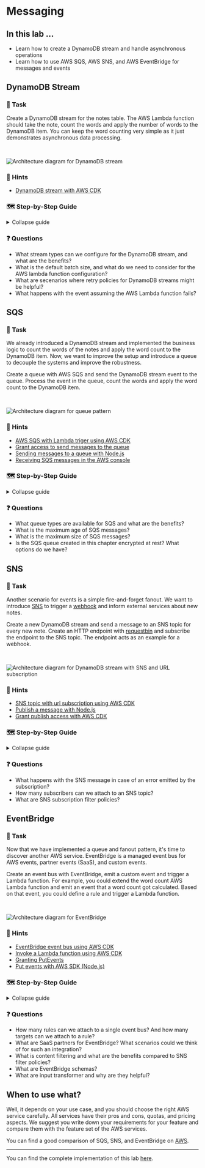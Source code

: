 # Messaging

## In this lab …

- Learn how to create a DynamoDB stream and handle asynchronous operations
- Learn how to use AWS SQS, AWS SNS, and AWS EventBridge for messages and events

## DynamoDB Stream

### 📝 Task

Create a DynamoDB stream for the notes table. The AWS Lambda function should take the note, count the words and apply the number of words to the DynamoDB item. You can keep the word counting very simple as it just demonstrates asynchronous data processing.

<br />

![Architecture diagram for DynamoDB stream](/media/messaging/stream.drawio.svg)

### 🔎 Hints

- [DynamoDB stream with AWS CDK](https://docs.aws.amazon.com/cdk/api/latest/docs/aws-lambda-event-sources-readme.html#dynamodb-streams)

### 🗺  Step-by-Step Guide

<details>
<summary>Collapse guide</summary>

1. Extend the `.projenrc.js` configuration to add new CDK dependencies:
  ```js
  const project = new AwsCdkTypeScriptApp({
    // …
    cdkDependencies: [
      '@aws-cdk/aws-lambda-nodejs',
      '@aws-cdk/aws-apigatewayv2',
      '@aws-cdk/aws-apigatewayv2-integrations',
      '@aws-cdk/aws-dynamodb',
      '@aws-cdk/aws-lambda',
      '@aws-cdk/aws-lambda-event-sources'
    ],
    // …
  });
  ```
1. Extend the CloudFormation stack in `./src/main.ts` file:
  ```ts
  // … (more imports from previous labs)
  import * as lambda from '@aws-cdk/aws-lambda';
  import * as lambdaNodeJs from '@aws-cdk/aws-lambda-nodejs';
  import * as lambdaEventSources from '@aws-cdk/aws-lambda-event-sources';

  export class MyStack extends Stack {
    constructor(scope: Construct, id: string, props: StackProps = {}) {
      super(scope, id, props);

      const notesTable = new dynamodb.Table(this, 'notes-table', {
        partitionKey: { name: 'id', type: dynamodb.AttributeType.STRING },
        stream: dynamodb.StreamViewType.NEW_IMAGE,
      });

      const wordCount = new lambdaNodeJs.NodejsFunction(this, 'word-count', {
        environment: {
          TABLE_NAME: notesTable.tableName,
        },
      });
      wordCount.addEventSource(new lambdaEventSources.DynamoEventSource(notesTable, {
        startingPosition: lambda.StartingPosition.TRIM_HORIZON,
        retryAttempts: 0,
      }));
      notesTable.grant(wordCount, 'dynamodb:UpdateItem');

      // … (more resources from previous labs)
    }
  }
  ```
1. Create a new file for the AWS lambda function:
  ```bash
  touch src/main.word-count.ts
  ```
1. Implement the AWS lambda function:
  ```ts
  import * as AWS from 'aws-sdk';

  export const handler = async (event: AWSLambda.DynamoDBStreamEvent) => {
    const DB = new AWS.DynamoDB.DocumentClient();

    for (const record of event.Records) {
      if (record.eventName !== 'INSERT' || !record.dynamodb || !record.dynamodb.NewImage) {
        return;
      }

      const id = record.dynamodb.Keys?.id.S;
      const newImage = record.dynamodb.NewImage;
      const content = newImage.content?.S;
      const wordCount = content?.split(' ').length;

      await DB.update({
        Key: {
          id,
        },
        AttributeUpdates: {
          wordCount: {
            Value: wordCount,
          },
        },
        TableName: process.env.TABLE_NAME!,
      }).promise();
    }
  };
  ```
1. Deploy the CloudFormation stack:
  ```
  npm run deploy
  ```
1. Make a HTTP request:
  ```bash
  curl -X POST https://XXXXXX.execute-api.eu-central-1.amazonaws.com/notes --data '{ "title": "Count me", "content": "Lorem ipsum dolor sit amet, consectetur adipiscing elit. Nulla vitae." }' -H 'Content-Type: application/json' -i
  ```
1. Go to the [DynamoDB console](https://console.aws.amazon.com/dynamodbv2) and check the word count.

</details>

### ❓ Questions

- What stream types can we configure for the DynamoDB stream, and what are the benefits?
- What is the default batch size, and what do we need to consider for the AWS lambda function configuration?
- What are secenarios where retry policies for DynamoDB streams might be helpful? 
- What happens with the event assuming the AWS Lambda function fails?

## SQS

### 📝 Task

We already introduced a DynamoDB stream and implemented the business logic to count the words of the notes and apply the word count to the DynamoDB item. Now, we want to improve the setup and introduce a queue to decouple the systems and improve the robustness.

Create a queue with AWS SQS and send the DynamoDB stream event to the queue. Process the event in the queue, count the words and apply the word count to the DynamoDB item.

<br />

![Architecture diagram for queue pattern](/media/messaging/sqs.drawio.svg)

### 🔎 Hints

- [AWS SQS with Lambda triger using AWS CDK](https://docs.aws.amazon.com/cdk/api/latest/docs/aws-lambda-event-sources-readme.html#sqs)
- [Grant access to send messages to the queue](https://docs.aws.amazon.com/cdk/api/latest/docs/@aws-cdk_aws-sqs.Queue.html#grantwbrsendwbrmessagesgrantee) 
- [Sending messages to a queue with Node.js](https://docs.aws.amazon.com/sdk-for-javascript/v2/developer-guide/sqs-examples-send-receive-messages.html#sqs-examples-send-receive-messages-sending)
- [Receiving SQS messages in the AWS console](https://docs.aws.amazon.com/AWSSimpleQueueService/latest/SQSDeveloperGuide/sqs-using-receive-delete-message.html)

### 🗺  Step-by-Step Guide

<details>
<summary>Collapse guide</summary>

1. Extend the list of CDK dependencies in the `.projenrc.js` configuration:
  ```js
  const { AwsCdkTypeScriptApp, NodePackageManager } = require('projen');
  const project = new AwsCdkTypeScriptApp({
    // …
    cdkDependencies: [
      '@aws-cdk/aws-lambda-nodejs',
      '@aws-cdk/aws-apigatewayv2',
      '@aws-cdk/aws-apigatewayv2-integrations',
      '@aws-cdk/aws-dynamodb',
      '@aws-cdk/aws-lambda',
      '@aws-cdk/aws-lambda-event-sources',
      '@aws-cdk/aws-sqs',
    ],
    // …
  });
  ```
1. Run `npm run projen` to install the new dependencies and re-generate the auto-generated files.
1. Extend the CloudFormation stack in the `./src/main.ts` file to introduce the queue and send the DynamoDB event to the queue:
  ```ts
    // … (more imports from previous labs)
  import * as sqs from '@aws-cdk/aws-sqs';

  export class MyStack extends Stack {
    constructor(scope: Construct, id: string, props: StackProps = {}) {
      super(scope, id, props);
      const queue = new sqs.Queue(this, 'queue');
      const queueFunction = new lambdaNodeJs.NodejsFunction(this, 'stream', {
        environment: {
          QUEUE_URL: queue.queueUrl,
        }
      });
      queueFunction.addEventSource(new lambdaEventSources.DynamoEventSource(notesTable, {
        startingPosition: lambda.StartingPosition.TRIM_HORIZON,
        retryAttempts: 0,
      }));
      queue.grantSendMessages(queueFunction);
    
      // … (more resources from previous labs)
    }
  }
  ```
1. Create a new file:
  ```bash
  touch src/main.stream.ts
  ```
1. Implement the AWS Lambda function:
  ```ts
  import * as AWS from 'aws-sdk';

  export const handler = async (event: AWSLambda.DynamoDBStreamEvent) => {
    const sqs = new AWS.SQS({apiVersion: '2012-11-05'});

    for (const record of event.Records) {
      if (record.eventName !== 'INSERT' || !record.dynamodb) {
        return;
      }

      const id = record.dynamodb.Keys?.id.S;
      const message = {
        noteId: id,
      }
    
      await sqs.sendMessage({
        MessageBody: JSON.stringify(message),
        QueueUrl: process.env.QUEUE_URL!,
      }).promise();
    }
  };
  ```
1. Deploy the changes:
  ```bash
  npm run deploy
  ```
1. Create a new note:
  ```bash
  curl -X POST https://XXXXXX.execute-api.eu-central-1.amazonaws.com/notes --data '{ "title": "Hello World", "content": "some text" }' -H 'Content-Type: application/json' -i
  ```
1. Check out the [AWS SQS console](https://console.aws.amazon.com/sqs/). You sould see a message in the queue.
1. Update the `word-count` AWS Lambda function to process the SQS message, so first in the CloudFormation stack:
  ```ts
  export class MyStack extends Stack {
    constructor(scope: Construct, id: string, props: StackProps = {}) {
      super(scope, id, props);
      
      const wordCount = new lambdaNodeJs.NodejsFunction(this, 'word-count', {
        environment: {
          TABLE_NAME: notesTable.tableName,
        },
      });
      wordCount.addEventSource(new lambdaEventSources.SqsEventSource(queue));

      notesTable.grant(wordCount, 'dynamodb:GetItem', 'dynamodb:UpdateItem');
      // … (more resources from previous labs)
    }
  }
  ```
1. And the AWS Lambda implementation, so `./src/main.word-count.ts`:
  ```ts
  import * as AWS from 'aws-sdk';

  export const handler = async (event: AWSLambda.SQSEvent) => {
    const DB = new AWS.DynamoDB.DocumentClient();
    const tableName = process.env.TABLE_NAME!;

    for (const record of event.Records) {
      const body = JSON.parse(record.body);
      const id = body.noteId;
      const note = await DB.get({
        TableName: tableName,
        Key: {
          id: body.noteId,
        },
      }).promise();

      if (!note.Item) {
        return;
      }

      const content = note.Item.content;
      const wordCount = content.split(' ').length;

      await DB.update({
        Key: {
          id,
        },
        AttributeUpdates: {
          wordCount: {
            Value: wordCount,
          },
        },
        TableName: tableName,
      }).promise();
    }
  };
  ```
1. Deploy the latest changes:
  ```ts
  npm run deploy
  ```
1. After the deployment, the AWS Lambda function starts processing the messages in the queue and applies the word count to the DynamoDB items. Feel free to create more notes and observe the system.

</details>

### ❓ Questions

- What queue types are available for SQS and what are the benefits?
- What is the maximum age of SQS messages?
- What is the maximum size of SQS messages?
- Is the SQS queue created in this chapter encrypted at rest? What options do we have?

## SNS

### 📝 Task

Another scenario for events is a simple fire-and-forget fanout. We want to introduce [SNS](https://aws.amazon.com/sns/) to trigger a [webhook](https://en.wikipedia.org/wiki/Webhook) and inform external services about new notes. 

Create a new DynamoDB stream and send a message to an SNS topic for every new note. Create an HTTP endpoint with [requestbin](requestbin.com) and subscribe the endpoint to the SNS topic. The endpoint acts as an example for a webhook.

<br />

![Architecture diagram for DynamoDB stream with SNS and URL subscription](/media/messaging/sns.drawio.svg)

### 🔎 Hints

- [SNS topic with url subscription using AWS CDK](https://docs.aws.amazon.com/cdk/api/latest/docs/aws-sns-readme.html#subscriptions)
- [Publish a message with Node.js](https://docs.aws.amazon.com/sdk-for-javascript/v2/developer-guide/sns-examples-publishing-messages.html#sns-examples-publishing-text-messages)
- [Grant publish access with AWS CDK](https://docs.aws.amazon.com/cdk/api/latest/docs/@aws-cdk_aws-sns.Topic.html#grantwbrpublishgrantee)

### 🗺  Step-by-Step Guide

<details>
<summary>Collapse guide</summary>

1. Extend the list of CDK dependencies in the `.projenrc.js` configuration:
  ```js
  const { AwsCdkTypeScriptApp, NodePackageManager } = require('projen');
  const project = new AwsCdkTypeScriptApp({
    // …
    cdkDependencies: [
      '@aws-cdk/aws-lambda-nodejs',
      '@aws-cdk/aws-apigatewayv2',
      '@aws-cdk/aws-apigatewayv2-integrations',
      '@aws-cdk/aws-dynamodb',
      '@aws-cdk/aws-lambda',
      '@aws-cdk/aws-lambda-event-sources',
      '@aws-cdk/aws-sqs',
      '@aws-cdk/aws-sns',
      '@aws-cdk/aws-sns-subscriptions'
    ],
    // …
  });
  ```
1. Run `npm run projen` to install the new dependencies and re-generate the auto-generated files.
1. Create a public endpoint with [requestbin](https://requestbin.com/r) and copy the endpoint url.
1. Extend the CloudFormation stack in `./src/main.ts` file. Don't forget to replace **YOUR_REQUESTBIN_ENDPOINT** with your endpoint.
  ```ts
  // … (more imports from previous labs)
  import * as sns from '@aws-cdk/aws-sns';
  import * as subscriptions from '@aws-cdk/aws-sns-subscriptions';

  export class MyStack extends Stack {
    constructor(scope: Construct, id: string, props: StackProps = {}) {
      super(scope, id, props);

      const topic = new sns.Topic(this, 'webhook-topic');
      topic.addSubscription(new subscriptions.UrlSubscription('YOUR_REQUESTBIN_ENDPOINT'));
      
      const snsFunction = new lambdaNodeJs.NodejsFunction(this, 'sns', {
        environment: {
          TOPIC_ARN: topic.topicArn,
        }
      });
      snsFunction.addEventSource(new lambdaEventSources.DynamoEventSource(notesTable, {
        startingPosition: lambda.StartingPosition.TRIM_HORIZON,
      }));
      topic.grantPublish(snsFunction);

      // … (more resources from previous labs)
    }
  }
  ```
1. Create a new file:
  ```bash
  touch src/main.sns.ts
  ```
1. Implement the AWS Lambda function:
  ```ts
  import * as AWS from 'aws-sdk';

  export const handler = async (event: AWSLambda.DynamoDBStreamEvent) => {
    const sns = new AWS.SNS({apiVersion: '2010-03-31'});
    const topicArn = process.env.TOPIC_ARN;

    for (const record of event.Records) {
      if (record.eventName !== 'INSERT' || !record.dynamodb) {
        return;
      }

      const id = record.dynamodb.Keys?.id.S;
      const content = record.dynamodb.NewImage?.content.S;
      const title = record.dynamodb.NewImage?.title.S;

      const message = {
        id,
        content,
        title
      }
    
      await sns.publish({
        Message: JSON.stringify(message),
        TopicArn: topicArn,
      }).promise()
    }
  };
  ```
1. Deploy the changes:
  ```bash
  npm run deploy
  ```
1. Go to requestbin. You should see the first request coming in. With the first request, we basically need to accept the subscription to receive further events. In the post body, you should find a **SubscribeURL**. Copy the URL and open it in a new tab. The subscription is now confirmed.
1. Create a new note:
  ```bash
  curl -X POST https://XXXXXX.execute-api.eu-central-1.amazonaws.com/notes --data '{ "title": "Hello World", "content": "some text" }' -H 'Content-Type: application/json' -i
  ```
1. Go to requestbin again. You should see another request with the note we just created.

</details>

### ❓ Questions

- What happens with the SNS message in case of an error emitted by the subscription?
- How many subscribers can we attach to an SNS topic?
- What are SNS subscription filter policies?

## EventBridge

### 📝 Task

Now that we have implemented a queue and fanout pattern, it's time to discover another AWS service. EventBridge is a managed event bus for AWS events, partner events (SaaS), and custom events.

Create an event bus with EventBridge, emit a custom event and trigger a Lambda function. For example, you could extend the word count AWS Lambda function and emit an event that a word count got calculated. Based on that event, you could define a rule and trigger a Lambda function. 

<br />

![Architecture diagram for EventBridge](/media/messaging/eventbridge.drawio.svg)

### 🔎 Hints

- [EventBridge event bus using AWS CDK](https://docs.aws.amazon.com/cdk/api/latest/docs/@aws-cdk_aws-events.EventBus.html)
- [Invoke a Lambda function using AWS CDK](https://docs.aws.amazon.com/cdk/api/latest/docs/aws-events-targets-readme.html#invoke-a-lambda-function)
- [Granting PutEvents](https://docs.aws.amazon.com/cdk/api/latest/docs/aws-events-readme.html#granting-putevents-to-an-existing-eventbus)
- [Put events with AWS SDK (Node.js)](https://docs.aws.amazon.com/AWSJavaScriptSDK/latest/AWS/EventBridge.html#putEvents-property)

### 🗺  Step-by-Step Guide

<details>
<summary>Collapse guide</summary>

1. Extend the list of CDK dependencies in the `.projenrc.js` configuration:
  ```js
  const { AwsCdkTypeScriptApp, NodePackageManager } = require('projen');
  const project = new AwsCdkTypeScriptApp({
    // …
    cdkDependencies: [
      '@aws-cdk/aws-lambda-nodejs',
      '@aws-cdk/aws-apigatewayv2',
      '@aws-cdk/aws-apigatewayv2-integrations',
      '@aws-cdk/aws-dynamodb',
      '@aws-cdk/aws-lambda',
      '@aws-cdk/aws-lambda-event-sources',
      '@aws-cdk/aws-sqs',
      '@aws-cdk/aws-sns',
      '@aws-cdk/aws-sns-subscriptions',
      '@aws-cdk/aws-events',
      '@aws-cdk/aws-events-targets'
    ],
    // …
  });
  ```
1. Run `npm run projen` to install the new dependencies and re-generate the auto-generated files.
1. Extend the CloudFormation stack in `./src/main.ts` file:
  ```ts
  // … (more imports from previous labs)
  import * as events from '@aws-cdk/aws-events';
  import * as targets from '@aws-cdk/aws-events-targets';

  export class MyStack extends Stack {
    constructor(scope: Construct, id: string, props: StackProps = {}) {
      super(scope, id, props);

      // EventBridge
      const bus = new events.EventBus(this, 'bus');
      
      const rule = new events.Rule(this, 'rule', {
        eventPattern: {
          source: ['custom.notes'],
          detail: {
            wordCount: [ 
              { 
                numeric: [ '>', 10 ],
              },
            ],
          },
        },
        eventBus: bus
      });
      
      const eventBusFunction = new lambdaNodeJs.NodejsFunction(this, 'event-bus');
      rule.addTarget(new targets.LambdaFunction(eventBusFunction));

      // Extend the word count lambda function
      const wordCount = new lambdaNodeJs.NodejsFunction(this, 'word-count', {
        environment: {
          TABLE_NAME: notesTable.tableName,
          EVENT_BUS_NAME: bus.eventBusName,
        },
      });
      bus.grantPutEventsTo(wordCount);

      // … (more resources from previous labs)
    }
  }
  ```
1. Extend the word count lambda function, so `src/main.word-count.ts`:
  ```ts
  import * as AWS from 'aws-sdk';

  export const handler = async (event: AWSLambda.SQSEvent) => {
    const eventbridge = new AWS.EventBridge();

    const tableName = process.env.TABLE_NAME!;

    for (const record of event.Records) {
      // … code to calculate the word count
      
      await eventbridge.putEvents({
        Entries: [
          {
            Detail: JSON.stringify({
              id,
              wordCount,
              eventName: 'wordCountCreated'
            }),
            DetailType: 'NotesApi',
            EventBusName: process.env.EVENT_BUS_NAME,
            Source: 'custom.notes',
            Time: new Date(),
          },
        ]
      }).promise();
    }
  };
  ```
1. Create a new file:
  ```bash
  touch src/main.event-bus.ts
  ```
1. Implement the AWS Lambda function:
  ```ts
  export const handler = async (event: AWSLambda.EventBridgeEvent<any, any>) => {
    // Just log the event
    console.log(event);
  };
  ```
1. Deploy the changes:
  ```bash
  npm run deploy
  ```
1. Create a new note:
  ```bash
  curl -X POST https://XXXXXX.execute-api.eu-central-1.amazonaws.com/notes --data '{ "title": "Hello World", "content": "some text" }' -H 'Content-Type: application/json' -i
  ```
1. Go to the [AWS Lambda console](https://console.aws.amazon.com/lambda) and check out the logs of the event bus function. You should see the custom event. 

</details>

### ❓ Questions

- How many rules can we attach to a single event bus? And how many targets can we attach to a rule?
- What are SaaS partners for EventBridge? What scenarios could we think of for such an integration?
- What is content filtering and what are the benefits compared to SNS filter policies?
- What are EventBridge schemas?
- What are input transformer and why are they helpful?


## When to use what?

Well, it depends on your use case, and you should choose the right AWS service carefully. All services have their pros and cons, quotas, and pricing aspects. We suggest you write down your requirements for your feature and compare them with the feature set of the AWS services.

You can find a good comparison of SQS, SNS, and EventBridge on [AWS](https://aws.amazon.com/blogs/compute/choosing-between-messaging-services-for-serverless-applications/).

---

You can find the complete implementation of this lab [here](https://github.com/superluminar-io/serverless-workshop/tree/main/packages/lab4).
